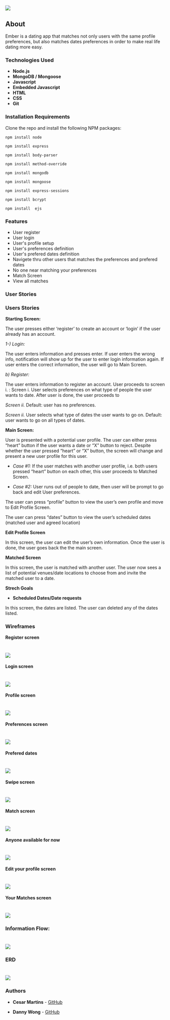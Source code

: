 
# ![](https://i.imgur.com/a3A3nAu.png)


## About
Ember is a dating app that matches not only users with the same profile preferences, but also matches dates preferences in order to make real life dating more easy.

### Technologies Used

* **Node.js**
* **MongoDB / Mongoose**
* **Javascript**
* **Embedded Javascript**
* **HTML**
* **CSS**
* **Git**

### Installation Requirements

Clone the repo and install the following NPM packages:

```npm install node```

```npm install express```

```npm install body-parser```

```npm install method-override```

```npm install mongodb```

```npm install mongoose```

```npm install express-sessions```

```npm install bcrypt```

```npm install  ejs```

### Features
* User register
* User login
* User's profile setup
* User's preferences definition
* User's prefered dates definition
* Navigete thru other users that matches the preferences and prefered dates
* No one near matching your preferences
* Match Screen
* View all matches

### User Stories
### Users Stories

**Starting Screen:**

The user presses either ‘register’ to create an account or ‘login’ if the user already has an account.

*1-) Login:*

The user enters information and presses enter. If user enters the wrong info, notification will show up for the user to enter login information again. If user enters the correct information, the user will go to Main Screen.

*b) Register:*

The user enters information to register an account. User proceeds to screen i. :
Screen i.
		User selects preferences on what type of people the user wants to date. After user is done, the user proceeds to

*Screen ii.* Default: user has no preferences.

*Screen ii.*
		User selects what type of dates the user wants to go on. Default: user wants to go on all types of dates.


**Main Screen:**

User is presented with a potential user profile. The user can either press “heart” button if the user wants a date or “X” button to reject. Despite whether the user pressed “heart” or “X” button, the screen will change and present a new user profile for this user.

* *Case #1:*
If the user matches with another user profile, i.e. both users pressed “heart” button on each other, this user proceeds to Matched Screen.

* *Case #2:*
User runs out of people to date, then user will be prompt to go back and edit User preferences.

The user can press “profile” button to view the user’s own profile and move to Edit Profile Screen.

The user can press “dates” button to view the user’s scheduled dates (matched user and agreed location)

**Edit Profile Screen**

In this screen, the user can edit the user’s own information. Once the user is done, the user goes back the the main screen.

**Matched Screen**

In this screen, the user is matched with another user. The user now sees a list of potential venues/date locations to choose from and invite the matched user to a date.

**Strech Goals**

* **Scheduled Dates/Date requests**

In this screen, the dates are listed. The user can deleted any of the dates listed.  


### Wireframes

**Register screen**
# ![](https://i.imgur.com/QlOpMw7.png)

**Login screen**
# ![](https://i.imgur.com/IlzP6CI.png)

**Profile screen**
# ![](https://i.imgur.com/FEEwJZi.png)

**Preferences screen**
# ![](https://i.imgur.com/TZ8HY5w.png)

**Prefered dates**
# ![](https://i.imgur.com/Klm0xca.png)

**Swipe screen**
# ![](https://i.imgur.com/g2r7E7f.png)

**Match screen**
# ![](https://i.imgur.com/n6S97ce.png)

**Anyone available for now**
# ![](https://i.imgur.com/Mb9aFjo.png)

**Edit your profile screen**
# ![](https://i.imgur.com/PEVBAZK.png)

**Your Matches screen**
# ![](https://i.imgur.com/b25PoMz.png)


### Information Flow:
# ![](https://i.imgur.com/rMbPxiR.png)

### ERD
# ![](https://i.imgur.com/F1uZYgu.png)

### Authors
* **Cesar Martins** - [GitHub](https://git.generalassemb.ly/cesarmartins)

* **Danny Wong** - [GitHub](https://git.generalassemb.ly/dawong8)
